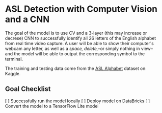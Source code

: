 # ASL Detection with Computer Vision and a CNN
The goal of the model is to use CV and a 3-layer (this may increase or decrese) CNN to successfully identify all 26 letters of the English alphabet from real time video capture. A user will be able to show their computer's webcam any letter, as well as a *space,* *delete,*–or simply nothing in view–and the model will be able to output the corresponding symbol to the terminal. 

The training and testing data come from the [ASL Alphabet](https://www.kaggle.com/datasets/grassknoted/asl-alphabet) dataset on Kaggle.

## Goal Checklist
[ ] Successfully run the model locally
[ ] Deploy model on DataBricks
[ ] Convert the model to a TensorFlow Lite model
